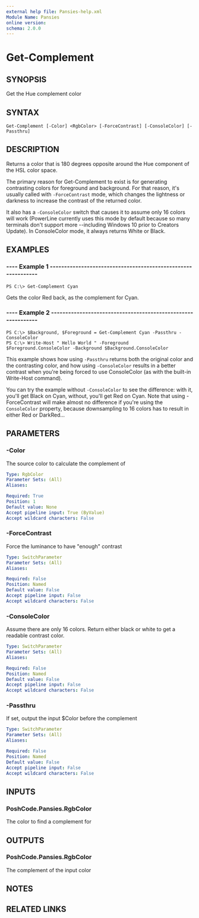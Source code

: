 ```yaml
---
external help file: Pansies-help.xml
Module Name: Pansies
online version: 
schema: 2.0.0
---
```


# Get-Complement

## SYNOPSIS

Get the Hue complement color

## SYNTAX

```
Get-Complement [-Color] <RgbColor> [-ForceContrast] [-ConsoleColor] [-Passthru]
```

## DESCRIPTION

Returns a color that is 180 degrees opposite around the Hue component of the HSL color space.

The primary reason for Get-Complement to exist is for generating contrasting colors for foreground and background. For that reason, it's usually called with `-ForceContrast` mode, which changes the lightness or darkness to increase the contrast of the returned color.

It also has a `-ConsoleColor` switch that causes it to assume only 16 colors will work (PowerLine currently uses this mode by default because so many terminals don't support more --including Windows 10 prior to Creators Update). In ConsoleColor mode, it always returns White or Black.

## EXAMPLES

### ---- Example 1 -------------------------------------------------------------

```
PS C:\> Get-Complement Cyan
```

Gets the color Red back, as the complement for Cyan.


### ---- Example 2 -------------------------------------------------------------

```
PS C:\> $Background, $Foreground = Get-Complement Cyan -Passthru -ConsoleColor
PS C:\> Write-Host " Hello World " -Foreground $Foreground.ConsoleColor -Background $Background.ConsoleColor
```

This example shows how using `-Passthru` returns both the original color and the contrasting color, and how using `-ConsoleColor` results in a better contrast when you're being forced to use ConsoleColor (as with the built-in Write-Host command).

You can try the example without `-ConsoleColor` to see the difference: with it, you'll get Black on Cyan, without, you'll get Red on Cyan. Note that using -ForceContrast will make almost no difference if you're using the `ConsoleColor` property, because downsampling to 16 colors has to result in either Red or DarkRed...



## PARAMETERS

### -Color

The source color to calculate the complement of

```yaml
Type: RgbColor
Parameter Sets: (All)
Aliases: 

Required: True
Position: 1
Default value: None
Accept pipeline input: True (ByValue)
Accept wildcard characters: False
```

### -ForceContrast
Force the luminance to have "enough" contrast

```yaml
Type: SwitchParameter
Parameter Sets: (All)
Aliases: 

Required: False
Position: Named
Default value: False
Accept pipeline input: False
Accept wildcard characters: False
```

### -ConsoleColor
Assume there are only 16 colors. Return either black or white to get a readable contrast color.

```yaml
Type: SwitchParameter
Parameter Sets: (All)
Aliases: 

Required: False
Position: Named
Default value: False
Accept pipeline input: False
Accept wildcard characters: False
```

### -Passthru

If set, output the input $Color before the complement

```yaml
Type: SwitchParameter
Parameter Sets: (All)
Aliases: 

Required: False
Position: Named
Default value: False
Accept pipeline input: False
Accept wildcard characters: False
```

## INPUTS

### PoshCode.Pansies.RgbColor

The color to find a complement for


## OUTPUTS

### PoshCode.Pansies.RgbColor

The complement of the input color

## NOTES

## RELATED LINKS

